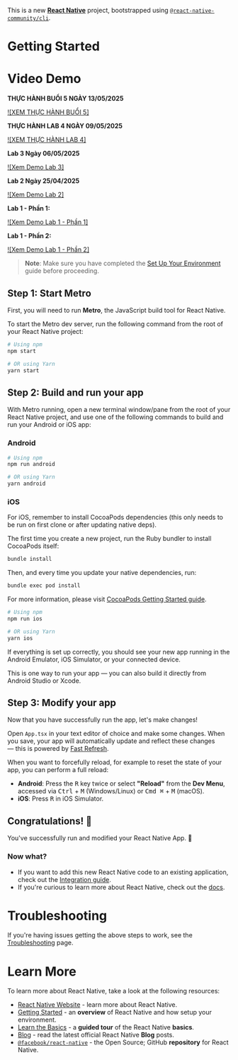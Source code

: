 This is a new [**React Native**](https://reactnative.dev) project, bootstrapped using [`@react-native-community/cli`](https://github.com/react-native-community/cli).

# Getting Started

# Video Demo

**THỰC HÀNH BUỔI 5 NGÀY 13/05/2025**

[![XEM THỰC HÀNH BUỔI 5]](https://github.com/user-attachments/assets/1904ecb4-869f-4792-8c9d-588a521f15ba)

**THỰC HÀNH LAB 4 NGÀY 09/05/2025**

[![XEM THỰC HÀNH LAB 4]](https://github.com/user-attachments/assets/0e30c8c7-42ae-4dae-b43b-5462204aa4c1)

**Lab 3 Ngày 06/05/2025**

[![Xem Demo Lab 3]](https://github.com/user-attachments/assets/0187c0bf-74fe-4efe-8a64-7a3f966be368)

**Lab 2 Ngày 25/04/2025**

[![Xem Demo Lab 2]](https://github.com/user-attachments/assets/5f60a059-d1d5-48eb-9728-2953d7a460c6)

**Lab 1 - Phần 1:**

[![Xem Demo Lab 1 - Phần 1]](https://github.com/user-attachments/assets/0febbd50-696a-4a21-b984-b329a2bc2cab)

**Lab 1 - Phần 2:**

[![Xem Demo Lab 1 - Phần 2]](https://github.com/user-attachments/assets/864d7c6a-19b5-42d8-af71-88ee7972295d)

> **Note**: Make sure you have completed the [Set Up Your Environment](https://reactnative.dev/docs/set-up-your-environment) guide before proceeding.

## Step 1: Start Metro

First, you will need to run **Metro**, the JavaScript build tool for React Native.

To start the Metro dev server, run the following command from the root of your React Native project:

```sh
# Using npm
npm start

# OR using Yarn
yarn start
```

## Step 2: Build and run your app

With Metro running, open a new terminal window/pane from the root of your React Native project, and use one of the following commands to build and run your Android or iOS app:

### Android

```sh
# Using npm
npm run android

# OR using Yarn
yarn android
```

### iOS

For iOS, remember to install CocoaPods dependencies (this only needs to be run on first clone or after updating native deps).

The first time you create a new project, run the Ruby bundler to install CocoaPods itself:

```sh
bundle install
```

Then, and every time you update your native dependencies, run:

```sh
bundle exec pod install
```

For more information, please visit [CocoaPods Getting Started guide](https://guides.cocoapods.org/using/getting-started.html).

```sh
# Using npm
npm run ios

# OR using Yarn
yarn ios
```

If everything is set up correctly, you should see your new app running in the Android Emulator, iOS Simulator, or your connected device.

This is one way to run your app — you can also build it directly from Android Studio or Xcode.

## Step 3: Modify your app

Now that you have successfully run the app, let's make changes!

Open `App.tsx` in your text editor of choice and make some changes. When you save, your app will automatically update and reflect these changes — this is powered by [Fast Refresh](https://reactnative.dev/docs/fast-refresh).

When you want to forcefully reload, for example to reset the state of your app, you can perform a full reload:

- **Android**: Press the <kbd>R</kbd> key twice or select **"Reload"** from the **Dev Menu**, accessed via <kbd>Ctrl</kbd> + <kbd>M</kbd> (Windows/Linux) or <kbd>Cmd ⌘</kbd> + <kbd>M</kbd> (macOS).
- **iOS**: Press <kbd>R</kbd> in iOS Simulator.

## Congratulations! :tada:

You've successfully run and modified your React Native App. :partying_face:

### Now what?

- If you want to add this new React Native code to an existing application, check out the [Integration guide](https://reactnative.dev/docs/integration-with-existing-apps).
- If you're curious to learn more about React Native, check out the [docs](https://reactnative.dev/docs/getting-started).

# Troubleshooting

If you're having issues getting the above steps to work, see the [Troubleshooting](https://reactnative.dev/docs/troubleshooting) page.

# Learn More

To learn more about React Native, take a look at the following resources:

- [React Native Website](https://reactnative.dev) - learn more about React Native.
- [Getting Started](https://reactnative.dev/docs/environment-setup) - an **overview** of React Native and how setup your environment.
- [Learn the Basics](https://reactnative.dev/docs/getting-started) - a **guided tour** of the React Native **basics**.
- [Blog](https://reactnative.dev/blog) - read the latest official React Native **Blog** posts.
- [`@facebook/react-native`](https://github.com/facebook/react-native) - the Open Source; GitHub **repository** for React Native.
